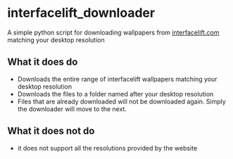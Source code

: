 # interfacelift_downloader
A simple python script for downloading wallpapers from [interfacelift.com](https://interfacelift.com/) matching your desktop resolution
## What it does do
* Downloads the entire range of interfacelift wallpapers matching your desktop resolution
* Downloads the files to a folder named after your desktop resolution
* Files that are already downloaded will not be downloaded again. Simply the downloader will move to the next.
## What it does not do
* it does not support all the resolutions provided by the website
